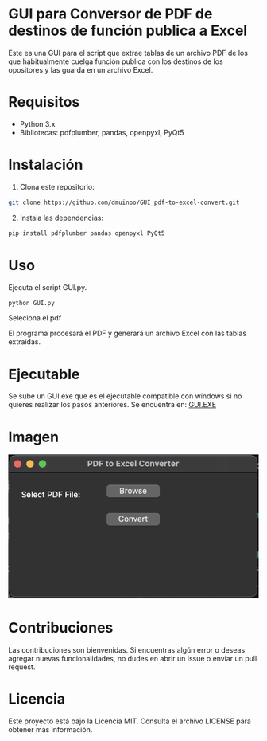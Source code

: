 # GUI para Conversor de PDF de destinos de función publica a Excel

Este es una GUI para el script que extrae tablas de un archivo PDF de los que habitualmente cuelga función publica con los destinos de los opositores y las guarda en un archivo Excel.

# Requisitos
- Python 3.x
- Bibliotecas: pdfplumber, pandas, openpyxl, PyQt5

# Instalación
1. Clona este repositorio:
```bash 
git clone https://github.com/dmuinoo/GUI_pdf-to-excel-convert.git
```
2. Instala las dependencias:
```bash
pip install pdfplumber pandas openpyxl PyQt5
```
# Uso
Ejecuta el script GUI.py.

```python
python GUI.py
```

Seleciona el pdf

El programa procesará el PDF y generará un archivo Excel con las tablas extraídas.

# Ejecutable
Se sube un GUI.exe que es el ejecutable compatible con windows si no quieres realizar los pasos anteriores. Se encuentra en:
[GUI.EXE](https://drive.google.com/file/d/1SuVv_cK5ELNX4E2qYIa9a20DJ7_dUi8M/view?usp=drive_link)

# Imagen

![Imagen de la GUI del programa](https://github.com/dmuinoo/GUI_pdf-to-excel-convert/blob/d6a7cef56aafa1bd210c9038de6631a587c63dca/GUI_photo.png)


# Contribuciones
Las contribuciones son bienvenidas. Si encuentras algún error o deseas agregar nuevas funcionalidades, no dudes en abrir un issue o enviar un pull request.

# Licencia
Este proyecto está bajo la Licencia MIT. Consulta el archivo LICENSE para obtener más información.

